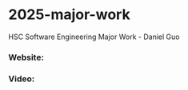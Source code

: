 # 2025-major-work
HSC Software Engineering Major Work - Daniel Guo

### Website:

### Video:







